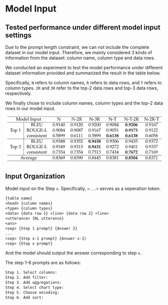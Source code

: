 # Model Input

## Tested performance under different model input settings


Due to the prompt length constraint, we can not include the complete dataset in our model input. Therefore, we mainly considered 3 kinds of information from the dataset: column name, column type and data rows. 

We conducted an experiment to test the model performance under different dataset information provided and summarized the result in the table below. 

Specifically, `N` refers to column names, `R` refers to data rows, and `T` refers to column types. `2R` and `3R` refer to the top-2 data rows and top-3 data rows, respectively. 

We finally chose to include column names, column types and the top-2 data rows in our model input. 

![performance](performance.png)

## Input Organization

Model input on the Step `x`. Specifically, `<...>` serves as a seperation token. 

```
{table name}
<head> {column names}
<type> {column types}
<data> {data row 1} <line> {data row 2} <line>
<utterance> {NL utterance}
<ans>
<sep> {Step 1 prompt} {Answer 2}
...
<sep> {Step x-1 prompt} {Answer x-1}
<sep> {Step x prompt}
```

And the model should output the answer corresponding to step `x`.  

The step 1-6 prompts are as follows: 

```
Step 1. Select columns:
Step 2. Add filter:
Step 3. Add aggregations: 
Step 4. Select chart type:
Step 5. Choose encoding:
Step 6. Add sort:
```





